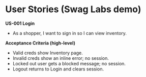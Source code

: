 # User Stories (Swag Labs demo)

**US-001 Login**
- As a shopper, I want to sign in so I can view inventory.

**Acceptance Criteria (high-level)**
- Valid creds show Inventory page.
- Invalid creds show an inline error; no session.
- Locked out user gets a blocked message; no session.
- Logout returns to Login and clears session.


